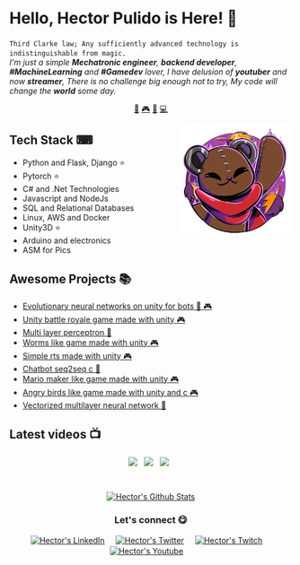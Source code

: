 # Hello, Hector Pulido is Here! 👋


`Third Clarke law; Any sufficiently advanced technology is indistinguishable from magic.`<br><em> I'm just a simple **Mechatronic engineer**, **backend developer**, **#MachineLearning** and **#Gamedev** lover, I have delusion of **youtuber** and now **streamer**, There is no challenge big enough not to try, My code will change the **world** some day.</em>


<p align="center">
<a href="https://github.com/HectorPulido/HectorPulido/blob/master/ai.md">🤖</a>
<a href="https://github.com/HectorPulido/HectorPulido/blob/master/gamedev.md">🎮</a>
<a href="https://github.com/HectorPulido/HectorPulido/blob/master/blockchain.md">🔑</a>
<a href="https://github.com/HectorPulido/HectorPulido/blob/master/backend.md">💻</a>
</p>


<a href="https://twitter.com/Hector_Pulido_">
<img align="right" height="auto" width="200" src="https://github.com/HectorPulido/HectorPulido/raw/master/img/pequesoft.png"/>
</a>


## Tech Stack ⌨
- Python and Flask, Django ⭐
- Pytorch ⭐
- C# and .Net Technologies
- Javascript and NodeJs
- SQL and Relational Databases
- Linux, AWS and Docker
- Unity3D ⭐
- Arduino and electronics
- ASM for Pics


## Awesome Projects 📚
- [Evolutionary neural networks on unity for bots  🤖 🎮](https://github.com/HectorPulido/Evolutionary-Neural-Networks-on-unity-for-bots) 
- [Unity battle royale game made with unity  🎮](https://github.com/HectorPulido/Unity-Battle-Royale-game-Made-With-Unity) 
- [Multi layer perceptron  🤖](https://github.com/HectorPulido/Multi-layer-perceptron) 
- [Worms like game made with unity  🎮](https://github.com/HectorPulido/Worms-like-game-made-with-unity) 
- [Simple rts made with unity  🎮](https://github.com/HectorPulido/Simple-RTS-Made-With-Unity) 
- [Chatbot seq2seq c   🤖](https://github.com/HectorPulido/Chatbot-seq2seq-C-) 
- [Mario maker like game made with unity  🎮](https://github.com/HectorPulido/Mario-maker-like-game-made-with-unity) 
- [Angry birds like game made with unity and c   🎮](https://github.com/HectorPulido/Angry-birds-like-game-made-with-UNITY-and-C-) 
- [Vectorized multilayer neural network  🤖](https://github.com/HectorPulido/Vectorized-multilayer-neural-network) 



## Latest videos 📺
<p align="center"><a href="https://www.youtube.com/watch?v=hvVg72uCMt4" target="blank"><img align="center" width="200px" src="https://i.ytimg.com/vi/hvVg72uCMt4/hqdefault.jpg?sqp=-oaymwEjCNACELwBSFryq4qpAxUIARUAAAAAGAElAADIQj0AgKJDeAE=&rs=AOn4CLCVDKL6v32wnUCY5-idSc7RBUNHyA"/></a>&nbsp;&nbsp;
<a href="https://www.youtube.com/watch?v=yvb-FmRFcoA" target="blank"><img align="center" width="200px" src="https://i.ytimg.com/vi/yvb-FmRFcoA/hqdefault.jpg?sqp=-oaymwEjCNACELwBSFryq4qpAxUIARUAAAAAGAElAADIQj0AgKJDeAE=&rs=AOn4CLADY3A6T0TqnvZMQEDgWRsCW9Uyew"/></a>&nbsp;&nbsp;
<a href="https://www.youtube.com/watch?v=GbXSlLvdhyE" target="blank"><img align="center" width="200px" src="https://i.ytimg.com/vi/GbXSlLvdhyE/hqdefault.jpg?sqp=-oaymwEjCNACELwBSFryq4qpAxUIARUAAAAAGAElAADIQj0AgKJDeAE=&rs=AOn4CLA5ibx_UJ9yhYpZCrsmxS39p_Zf2g"/></a>&nbsp;&nbsp;
</p>


<br>

<p align="center">
<a href="#user-30538313-pinned-items-reorder-form">
<img align="center" src="https://github-readme-stats.vercel.app/api?username=HectorPulido&bg_color=30,e96443,904e95&title_color=fff&text_color=fff" alt="Hector's Github Stats"/>
</a>
</p>

<div align="center">
<h3 align="center">Let's connect 😋</h3>
</div>
<p align="center">
<a href="https://www.linkedin.com/in/hector-pulido-17547369/" target="blank">
<img align="center" width="30px" alt="Hector's LinkedIn" src="https://www.vectorlogo.zone/logos/linkedin/linkedin-icon.svg"/></a> &nbsp; &nbsp;
<a href="https://twitter.com/Hector_Pulido_" target="blank">
<img align="center" width="30px" alt="Hector's Twitter" src="https://www.vectorlogo.zone/logos/twitter/twitter-official.svg"/></a> &nbsp; &nbsp;
<a href="https://www.twitch.tv/hector_pulido_" target="blank">
<img align="center" width="30px" alt="Hector's Twitch" src="https://www.vectorlogo.zone/logos/twitch/twitch-icon.svg"/></a> &nbsp; &nbsp;
<a href="https://www.youtube.com/channel/UCS_iMeH0P0nsIDPvBaJckOw" target="blank">
<img align="center" width="30px" alt="Hector's Youtube" src="https://www.vectorlogo.zone/logos/youtube/youtube-icon.svg"/></a> &nbsp; &nbsp;

</p>


